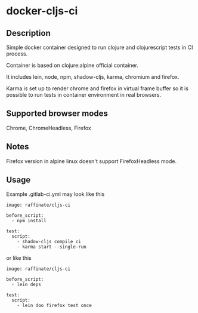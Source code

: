 # docker-cljs-ci

## Description
Simple docker container designed to run clojure and clojurescript tests in CI process.

Container is based on clojure:alpine official container. 

It includes lein, node, npm, shadow-cljs, karma, chromium and firefox.

Karma is set up to render chrome and firefox in virtual frame buffer so 
it is possible to run tests in container environment in real browsers.

## Supported browser modes
Chrome, ChromeHeadless, Firefox

## Notes
Firefox version in alpine linux doesn't support FirefoxHeadless mode.

## Usage
Example .gitlab-ci.yml may look like this

```
image: raffinate/cljs-ci

before_script:
  - npm install

test:
  script:
    - shadow-cljs compile ci
    - karma start --single-run
```

or like this


```
image: raffinate/cljs-ci

before_script:
  - lein deps

test:
  script:
    - lein doo firefox test once
```

